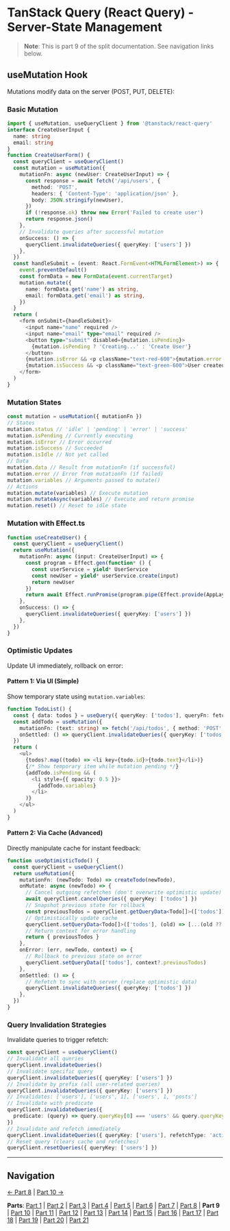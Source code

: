# TanStack Query (React Query) - Server-State Management

> **Note**: This is part 9 of the split documentation. See navigation links below.

## useMutation Hook

Mutations modify data on the server (POST, PUT, DELETE):

### Basic Mutation

```typescript
import { useMutation, useQueryClient } from '@tanstack/react-query'
interface CreateUserInput {
  name: string
  email: string
}
function CreateUserForm() {
  const queryClient = useQueryClient()
  const mutation = useMutation({
    mutationFn: async (newUser: CreateUserInput) => {
      const response = await fetch('/api/users', {
        method: 'POST',
        headers: { 'Content-Type': 'application/json' },
        body: JSON.stringify(newUser),
      })
      if (!response.ok) throw new Error('Failed to create user')
      return response.json()
    },
    // Invalidate queries after successful mutation
    onSuccess: () => {
      queryClient.invalidateQueries({ queryKey: ['users'] })
    },
  })
  const handleSubmit = (event: React.FormEvent<HTMLFormElement>) => {
    event.preventDefault()
    const formData = new FormData(event.currentTarget)
    mutation.mutate({
      name: formData.get('name') as string,
      email: formData.get('email') as string,
    })
  }
  return (
    <form onSubmit={handleSubmit}>
      <input name="name" required />
      <input name="email" type="email" required />
      <button type="submit" disabled={mutation.isPending}>
        {mutation.isPending ? 'Creating...' : 'Create User'}
      </button>
      {mutation.isError && <p className="text-red-600">{mutation.error.message}</p>}
      {mutation.isSuccess && <p className="text-green-600">User created!</p>}
    </form>
  )
}
```

### Mutation States

```typescript
const mutation = useMutation({ mutationFn })
// States
mutation.status // 'idle' | 'pending' | 'error' | 'success'
mutation.isPending // Currently executing
mutation.isError // Error occurred
mutation.isSuccess // Succeeded
mutation.isIdle // Not yet called
// Data
mutation.data // Result from mutationFn (if successful)
mutation.error // Error from mutationFn (if failed)
mutation.variables // Arguments passed to mutate()
// Actions
mutation.mutate(variables) // Execute mutation
mutation.mutateAsync(variables) // Execute and return promise
mutation.reset() // Reset to idle state
```

### Mutation with Effect.ts

```typescript
function useCreateUser() {
  const queryClient = useQueryClient()
  return useMutation({
    mutationFn: async (input: CreateUserInput) => {
      const program = Effect.gen(function* () {
        const userService = yield* UserService
        const newUser = yield* userService.create(input)
        return newUser
      })
      return await Effect.runPromise(program.pipe(Effect.provide(AppLayer)))
    },
    onSuccess: () => {
      queryClient.invalidateQueries({ queryKey: ['users'] })
    },
  })
}
```

### Optimistic Updates

Update UI immediately, rollback on error:

#### Pattern 1: Via UI (Simple)

Show temporary state using `mutation.variables`:

```typescript
function TodoList() {
  const { data: todos } = useQuery({ queryKey: ['todos'], queryFn: fetchTodos })
  const addTodo = useMutation({
    mutationFn: (text: string) => fetch('/api/todos', { method: 'POST', body: JSON.stringify({ text }) }),
    onSettled: () => queryClient.invalidateQueries({ queryKey: ['todos'] }),
  })
  return (
    <ul>
      {todos?.map((todo) => <li key={todo.id}>{todo.text}</li>)}
      {/* Show temporary item while mutation pending */}
      {addTodo.isPending && (
        <li style={{ opacity: 0.5 }}>
          {addTodo.variables}
        </li>
      )}
    </ul>
  )
}
```

#### Pattern 2: Via Cache (Advanced)

Directly manipulate cache for instant feedback:

```typescript
function useOptimisticTodo() {
  const queryClient = useQueryClient()
  return useMutation({
    mutationFn: (newTodo: Todo) => createTodo(newTodo),
    onMutate: async (newTodo) => {
      // Cancel outgoing refetches (don't overwrite optimistic update)
      await queryClient.cancelQueries({ queryKey: ['todos'] })
      // Snapshot previous state for rollback
      const previousTodos = queryClient.getQueryData<Todo[]>(['todos'])
      // Optimistically update cache
      queryClient.setQueryData<Todo[]>(['todos'], (old) => [...(old ?? []), newTodo])
      // Return context for error handling
      return { previousTodos }
    },
    onError: (err, newTodo, context) => {
      // Rollback to previous state on error
      queryClient.setQueryData(['todos'], context?.previousTodos)
    },
    onSettled: () => {
      // Refetch to sync with server (replace optimistic data)
      queryClient.invalidateQueries({ queryKey: ['todos'] })
    },
  })
}
```

### Query Invalidation Strategies

Invalidate queries to trigger refetch:

```typescript
const queryClient = useQueryClient()
// Invalidate all queries
queryClient.invalidateQueries()
// Invalidate specific query
queryClient.invalidateQueries({ queryKey: ['users'] })
// Invalidate by prefix (all user-related queries)
queryClient.invalidateQueries({ queryKey: ['users'] })
// Invalidates: ['users'], ['users', 1], ['users', 1, 'posts']
// Invalidate with predicate
queryClient.invalidateQueries({
  predicate: (query) => query.queryKey[0] === 'users' && query.queryKey[1] > 5,
})
// Invalidate and refetch immediately
queryClient.invalidateQueries({ queryKey: ['users'], refetchType: 'active' })
// Reset query (clears cache and refetches)
queryClient.resetQueries({ queryKey: ['users'] })
```

---

## Navigation

[← Part 8](./08-integration-with-effectts.md) | [Part 10 →](./10-usequeries-hook.md)

**Parts**: [Part 1](./01-start.md) | [Part 2](./02-overview.md) | [Part 3](./03-why-tanstack-query-for-omnera.md) | [Part 4](./04-installation.md) | [Part 5](./05-basic-setup.md) | [Part 6](./06-core-concepts.md) | [Part 7](./07-usequery-hook.md) | [Part 8](./08-integration-with-effectts.md) | **Part 9** | [Part 10](./10-usequeries-hook.md) | [Part 11](./11-useinfinitequery-hook.md) | [Part 12](./12-server-side-rendering-ssr-with-hono.md) | [Part 13](./13-integration-with-better-auth.md) | [Part 14](./14-advanced-patterns.md) | [Part 15](./15-testing-with-tanstack-query.md) | [Part 16](./16-best-practices.md) | [Part 17](./17-common-pitfalls-to-avoid.md) | [Part 18](./18-performance-optimization.md) | [Part 19](./19-devtools.md) | [Part 20](./20-summary.md) | [Part 21](./21-references.md)
